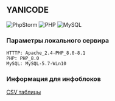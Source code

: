 ## YANICODE

![PhpStorm](https://img.shields.io/badge/phpstorm-143?style=for-the-badge&logo=phpstorm&logoColor=black&color=black&labelColor=darkorchid)
![PHP](https://img.shields.io/badge/php-%23777BB4.svg?style=for-the-badge&logo=php&logoColor=white)
![MySQL](https://img.shields.io/badge/mysql-4479A1.svg?style=for-the-badge&logo=mysql&logoColor=white)

### Параметры локального сервира
```
HTTTP: Apache_2.4-PHP_8.0-8.1
PHP: PHP_8.0
MySQL: MySQL-5.7-Win10
```

### Информация для инфоблоков
<a href="./CSV">CSV таблицы</a>

